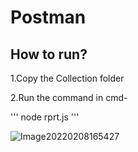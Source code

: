 # Postman
## How to run?

1.Copy the Collection folder

2.Run the command in cmd-

'''
node rprt.js
'''


![Image20220208165427](https://user-images.githubusercontent.com/98951060/152974212-dde64054-2839-46e2-9d6d-3cbd01ece2f2.png)
